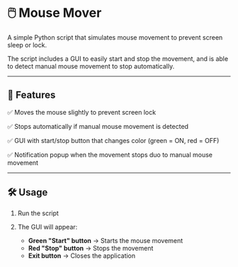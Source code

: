 # 🖱️ Mouse Mover

A simple Python script that simulates mouse movement to prevent screen sleep or lock.

The script includes a GUI to easily start and stop the movement, and is able to detect manual mouse movement to stop automatically.

---

## 🚀 **Features**

✅ Moves the mouse slightly to prevent screen lock

✅ Stops automatically if manual mouse movement is detected

✅ GUI with start/stop button that changes color (green = ON, red = OFF)

✅ Notification popup when the movement stops duo to manual mouse movement

---

## 🛠️ **Usage**

1. Run the script
2. The GUI will appear:

   * **Green "Start" button** → Starts the mouse movement
   * **Red "Stop" button** → Stops the movement
   * **Exit button** → Closes the application



